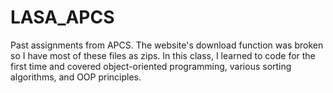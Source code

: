 # LASA_APCS

Past assignments from APCS. The website's download function was broken so I have most of these files as zips. In this class, I learned to code for the first time and covered object-oriented programming, various sorting algorithms, and OOP principles.
